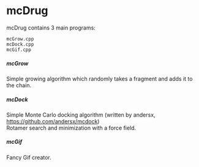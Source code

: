 # mcDrug
mcDrug contains 3 main programs: <br />
```
mcGrow.cpp
mcDock.cpp
mcGif.cpp
```
##### mcGrow
Simple growing algorithm which randomly takes a fragment and adds it to the chain.<br />

##### mcDock
Simple Monte Carlo docking algorithm (written by andersx, https://github.com/andersx/mcdock) <br />
Rotamer search and minimization with a force field.<br />

##### mcGif
Fancy Gif creator.<br />
